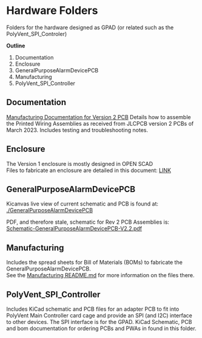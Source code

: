 # Hardware Folders
Folders for the hardware designed as GPAD (or related such as the PolyVent_SPI_Controler)

**Outline**
1. Documentation 
2. Enclosure
3. GeneralPurposeAlarmDevicePCB
4. Manufacturing
5. PolyVent_SPI_Controller

## Documentation

[Manufacturing Documentation for Version 2 PCB](./Documentation/ManufacturingUnitTestTroubleshootingRev2.md)
Details how to assemble the Printed Wiring Assemblies as received from JLCPCB version 2 PCBs of March 2023. Includes testing and troubleshooting notes.

## Enclosure
The Version 1 enclosure is mostly designed in OPEN SCAD  
Files to fabricate an enclosure are detailed in this document: [LINK](./Enclosure/README.md)

## GeneralPurposeAlarmDevicePCB
Kicanvas live view of current schematic and PCB is found at: [./GeneralPurposeAlarmDevicePCB](./GeneralPurposeAlarmDevicePCB)  

PDF, and therefore stale, schematic for Rev 2 PCB Assemblies is: [Schematic-GeneralPurposeAlarmDevicePCB-V2.2.pdf](/Hardware/GeneralPurposeAlarmDevicePCB/PDF/Schematic-GeneralPurposeAlarmDevicePCB-V2.2.pdf)


## Manufacturing
Includes the spread sheets for Bill of Materials (BOMs) to fabricate the GeneralPurposeAlarmDevicePCB.  
See the [Manufacturing README.md](./Manufacturing) for more information on the files there.

## PolyVent_SPI_Controller
Includes KiCad schematic and PCB files for an adapter PCB to fit into PolyVent Main Controller card cage and provide an SPI (and I2C) interface to other devices. The SPI interface is for the GPAD.
KiCad Schematic, PCB and bom documentation for ordering PCBs and PWAs in found in this folder.


